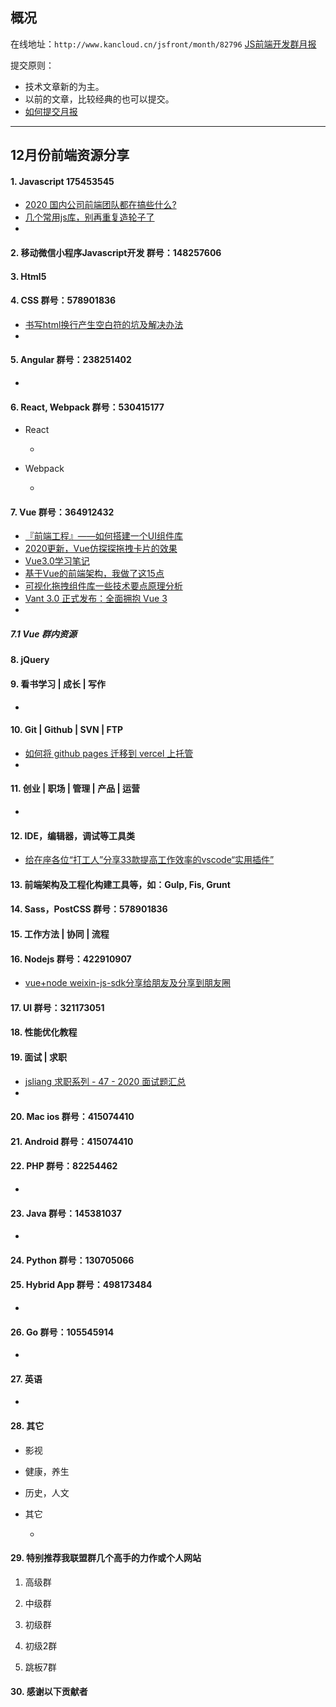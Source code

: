 ## 概况

在线地址：`http://www.kancloud.cn/jsfront/month/82796` [JS前端开发群月报](http://www.kancloud.cn/jsfront/month/82796)


提交原则：

- 技术文章新的为主。
- 以前的文章，比较经典的也可以提交。
- [如何提交月报](http://www.kancloud.cn/jsfront/month/227309)

---


## 12月份前端资源分享
#### 1. Javascript 175453545
- [2020 国内公司前端团队都在搞些什么?](https://www.zhihu.com/question/398940598)
- [几个常用js库，别再重复造轮子了](https://zhuanlan.zhihu.com/p/339737158)
- []()

#### 2. 移动微信小程序Javascript开发 群号：148257606

#### 3. Html5


#### 4. CSS  群号：578901836
- [书写html换行产生空白符的坑及解决办法](https://juejin.cn/post/6844903503601598472)
- []()

#### 5. Angular 群号：238251402
- []()

#### 6. React, Webpack 群号：530415177
- React
  
  - []()
  
- Webpack

  - []()


#### 7. Vue 群号：364912432
- [『前端工程』——如何搭建一个UI组件库](https://juejin.cn/post/6907424006580731918)
- [2020更新，Vue仿探探拖拽卡片的效果](https://juejin.cn/post/6906143905922678797)
- [Vue3.0学习笔记](https://juejin.cn/post/6908185323801575432)
- [基于Vue的前端架构，我做了这15点](https://juejin.cn/post/6901466994478940168)
- [可视化拖拽组件库一些技术要点原理分析](https://juejin.cn/post/6908502083075325959)
- [Vant 3.0 正式发布：全面拥抱 Vue 3](https://juejin.cn/post/6909370562003369997)
- []()

##### 7.1 Vue 群内资源


#### 8. jQuery

#### 9. 看书学习 | 成长 | 写作
- []()

#### 10. Git | Github | SVN | FTP
- [如何将 github pages 迁移到 vercel 上托管](https://juejin.cn/post/6907818167687446541)
- []()

#### 11. 创业 | 职场 | 管理 | 产品 | 运营
- []()

#### 12. IDE，编辑器，调试等工具类
- [给在座各位“打工人”分享33款提高工作效率的vscode“实用插件”](https://juejin.cn/post/6908497610311467021)

#### 13. 前端架构及工程化构建工具等，如：Gulp, Fis, Grunt

#### 14. Sass，PostCSS  群号：578901836

#### 15. 工作方法 | 协同 | 流程

#### 16. Nodejs 群号：422910907
- [vue+node weixin-js-sdk分享给朋友及分享到朋友圈](https://juejin.cn/post/6907974839458332679)

#### 17. UI 群号：321173051

#### 18. 性能优化教程

#### 19. 面试 | 求职
- [jsliang 求职系列 - 47 - 2020 面试题汇总](https://juejin.cn/post/6907858822589579277)
- []()

#### 20. Mac ios 群号：415074410

#### 21. Android 群号：415074410

#### 22. PHP 群号：82254462
- []()

#### 23. Java 群号：145381037
- []()


#### 24. Python 群号：130705066

#### 25. Hybrid App 群号：498173484
- []()

#### 26. Go 群号：105545914
- []()

#### 27. 英语
- []()

#### 28. 其它

- 影视



- 健康，养生


- 历史，人文


- 其它

  - []()


#### 29. 特别推荐我联盟群几个高手的力作或个人网站

1. 高级群



2. 中级群


3. 初级群

4. 初级2群


5. 跳板7群


#### 30. 感谢以下贡献者

